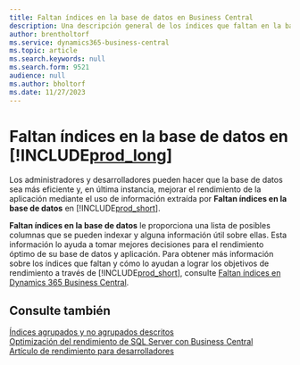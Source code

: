 ```yaml
---
title: Faltan índices en la base de datos en Business Central
description: Una descripción general de los índices que faltan en la base de datos
author: brentholtorf
ms.service: dynamics365-business-central
ms.topic: article
ms.search.keywords: null
ms.search.form: 9521
audience: null
ms.author: bholtorf
ms.date: 11/27/2023
---
```


# <a name="database-missing-indexes-in-"></a>Faltan índices en la base de datos en [!INCLUDE[prod_long](includes/prod_long.md)]

Los administradores y desarrolladores pueden hacer que la base de datos sea más eficiente y, en última instancia, mejorar el rendimiento de la aplicación mediante el uso de información extraída por **Faltan índices en la base de datos** en [!INCLUDE[prod_short](includes/prod_short.md)].

**Faltan índices en la base de datos** le proporciona una lista de posibles columnas que se pueden indexar y alguna información útil sobre ellas. Esta información lo ayuda a tomar mejores decisiones para el rendimiento óptimo de su base de datos y aplicación. Para obtener más información sobre los índices que faltan y cómo lo ayudan a lograr los objetivos de rendimiento a través de [!INCLUDE[prod_short](includes/prod_short.md)], consulte [Faltan índices en Dynamics 365 Business Central](/dynamics365/business-central/dev-itpro/administration/database-missing-indexes).

## <a name="see-also"></a>Consulte también

[Índices agrupados y no agrupados descritos](/sql/relational-databases/indexes/clustered-and-nonclustered-indexes-described)  
[Optimización del rendimiento de SQL Server con Business Central](/dynamics365/business-central/dev-itpro/administration/optimize-sql-server-performance)  
[Artículo de rendimiento para desarrolladores](/dynamics365/business-central/dev-itpro/performance/performance-developer)  
